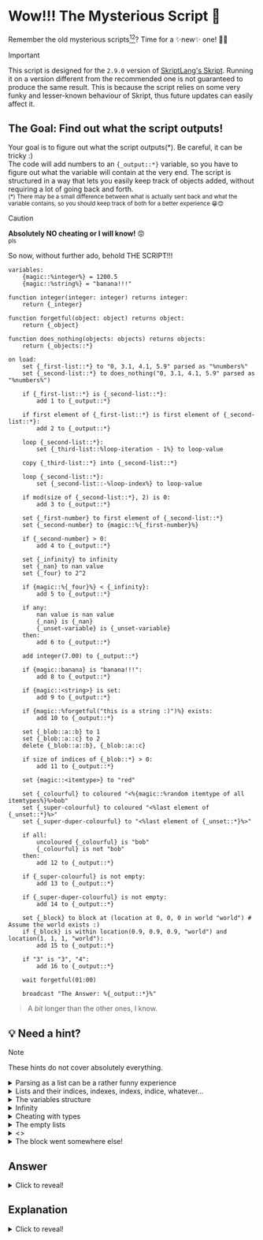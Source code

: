 # Wow!!! The Mysterious Script 🥗
Remember the old mysterious scripts[^1][^2]? Time for a ✨new✨ one! 🤩😱
[^1]: [2.6.4 script](https://github.com/Mr-Darth/Skriptness/blob/master/learning/mysterious-script.md)
[^2]: [2.7.0-beta3 script](https://github.com/Mr-Darth/Skriptness/blob/master/learning/mysterious-script-2.7.0-beta3.md)

> [!IMPORTANT]
> This script is designed for the `2.9.0` version of [SkriptLang's Skript](https://github.com/SkriptLang/Skript).
> Running it on a version different from the recommended one is not guaranteed to produce the same result.
> This is because the script relies on some very funky and lesser-known behaviour of Skript, thus future updates 
> can easily affect it. 

## The Goal: Find out what the script outputs!
Your goal is to figure out what the script outputs(\*). Be careful, it can be tricky :) \
The code will add numbers to an `{_output::*}` variable, so you have to figure out what the variable will contain at the very end. 
The script is structured in a way that lets you easily keep track of objects added, without requiring a lot of going back and forth. \
<sup>(*) There may be a small difference between what is actually sent back and what the variable contains, so you should keep track of both for a better experience 😁😊</sup>
> [!CAUTION]
> **Absolutely NO cheating or I will know!** 😡\
> <sup>pls</sup>

So now, without further ado, behold THE SCRIPT!!!
```vbs
variables:
    {magic::%integer%} = 1200.5
    {magic::%string%} = "banana!!!"

function integer(integer: integer) returns integer:
    return {_integer}

function forgetful(object: object) returns object:
    return {_object}

function does_nothing(objects: objects) returns objects:
    return {_objects::*}

on load:
    set {_first-list::*} to "0, 3.1, 4.1, 5.9" parsed as "%numbers%"
    set {_second-list::*} to does_nothing("0, 3.1, 4.1, 5.9" parsed as "%numbers%")

    if {_first-list::*} is {_second-list::*}:
        add 1 to {_output::*}

    if first element of {_first-list::*} is first element of {_second-list::*}:
        add 2 to {_output::*}

    loop {_second-list::*}:
        set {_third-list::%loop-iteration - 1%} to loop-value

    copy {_third-list::*} into {_second-list::*}

    loop {_second-list::*}:
        set {_second-list::-%loop-index%} to loop-value

    if mod(size of {_second-list::*}, 2) is 0:
        add 3 to {_output::*}

    set {_first-number} to first element of {_second-list::*}
    set {_second-number} to {magic::%{_first-number}%}

    if {_second-number} > 0:
        add 4 to {_output::*}

    set {_infinity} to infinity
    set {_nan} to nan value
    set {_four} to 2^2

    if {magic::%{_four}%} < {_infinity}:
        add 5 to {_output::*}

    if any:
        nan value is nan value
        {_nan} is {_nan}
        {_unset-variable} is {_unset-variable}
    then:
        add 6 to {_output::*}

    add integer(7.00) to {_output::*}

    if {magic::banana} is "banana!!!":
        add 8 to {_output::*}

    if {magic::<string>} is set:
        add 9 to {_output::*}

    if {magic::%forgetful("this is a string :)")%} exists:
        add 10 to {_output::*}

    set {_blob::a::b} to 1
    set {_blob::a::c} to 2
    delete {_blob::a::b}, {_blob::a::c}

    if size of indices of {_blob::*} > 0:
        add 11 to {_output::*}

    set {magic::<itemtype>} to "red"

    set {_colourful} to coloured "<%{magic::%random itemtype of all itemtypes%}%>bob"
    set {_super-colourful} to coloured "<%last element of {_unset::*}%>"
    set {_super-duper-colourful} to "<%last element of {_unset::*}%>"

    if all:
        uncoloured {_colourful} is "bob"
        {_colourful} is not "bob"
    then:
        add 12 to {_output::*}

    if {_super-colourful} is not empty:
        add 13 to {_output::*}

    if {_super-duper-colourful} is not empty:
        add 14 to {_output::*}

    set {_block} to block at (location at 0, 0, 0 in world "world") # Assume the world exists :)
    if {_block} is within location(0.9, 0.9, 0.9, "world") and location(1, 1, 1, "world"):
        add 15 to {_output::*}

    if "3" is "3", "4":
        add 16 to {_output::*}

    wait forgetful(01:00)

    broadcast "The Answer: %{_output::*}%"
```
> A *bit* longer than the other ones, I know.

## 💡 Need a hint?
> [!NOTE]
> These hints do not cover absolutely everything.
<details>
<summary>Parsing as a list can be a rather funny experience</summary>

I will just give you an [example from the SkriptLang documentation](https://docs.skriptlang.org/expressions.html?search=#ExprParse) for this one:
<img width="536" alt="silly Njol and his very broken system, luckily a certain turd fixed it after a long bug hunt" src="https://github.com/user-attachments/assets/7c5c328e-c0b2-4ff0-b868-03729ccaaec5">
</details>
<details>
<summary>Lists and their indices, indexes, indexs, indice, whatever...</summary>

Elements in a list are sorted by the 'natural' order of their indices. \
*"But... but... They are strings!!!"* Hehehe, Skript always finds a way to amaze us! \
**(Historical parenthesis)** You may be too young to remember that silly way of sorting before we had a good expression in Skript, but here it is:
```vbs
function sort(indices: strings, values: numbers, descending: boolean = true) :: strings:
 loop {_indices::*}:
  set {_sort::%{_values::%loop-index%}%.%loop-index%} to loop-value
  return (reversed {_sort::*}) if {_descending} is true, else {_sort::*}
```
Where the sorting happening?!? Truly silly right?
</details>
<details>
<summary>The variables structure</summary>

Most people have no idea how it works, but it's useful nonetheless! Simple variables defined there get a default value if they aren't already set.
The real forte of this structure is that it allows you to specify types. So if you have defined `{blob::%integer%} = 3` and you use `{blob::%something that gives you an integer%}`, you will get 3, assuming the variable didn't have another value.
</details>
<details>
<summary>Infinity</summary>

I'll let the docs do the talking...
<img width="494" alt="wow!!!" src="https://github.com/user-attachments/assets/d1714d55-cb26-463c-8da3-4486455967be">
</details>
<details>
<summary>Cheating with types</summary>

When you give an object of the wrong type to something, Skript *may* try to help and convert it. So kind!
</details>
<details>
<summary>The empty lists</summary>

(Or, what I like to call, '*phantom*' branches 👻!)\
When you delete all sub-values of a sub-list, its index will be kept by the Mother list, even if it leads nowhere.
</details>
<details>
<summary><<none>></summary>

Colouring nothing gives you nothing. Makes sense right?
</details>
<details>
<summary>The block went somewhere else!</summary>

It actually didn't. When you check for 'location within-ness', Skript actually checks the cuboid bounded by the blocks at those corners. \
Need an example? Checking if a location is within (3.7, 3.7, 3.7) and (5.3, 5.3, 5.3) checks if the location is within (3, 3, 3) and (5, 5, 5).
<sup>(I indirectly carry some of the blame for this 😬)</sup>
</details>

## Answer
<details>
<summary>Click to reveal!</summary>

```
The Answer: 3, 6, 7, 9, 10, 11, 12, 14 and 15
```
<details>
<summary>Wow! I got it right!</summary>

Plot twist - you didn't! It outputs nothing, because that `wait` stops the code! 🤣 \
But the `{_output::*}` list is, in fact, that!
</details>

<details>
<summary>Whaaat??? 😭</summary>

Plot twist - that's not the answer! It outputs nothing, because that `wait` stops the code! 🤣 \
But the `{_output::*}` list is, in fact, that!

<details>
<summary>Ha! I knew it outputs nothing!</summary>

Ok.
</details>
</details>
</details>

## Explanation
<details>
<summary>Click to reveal!</summary>

felt lazy... coming soon... hopefully
</detailsdetails>
